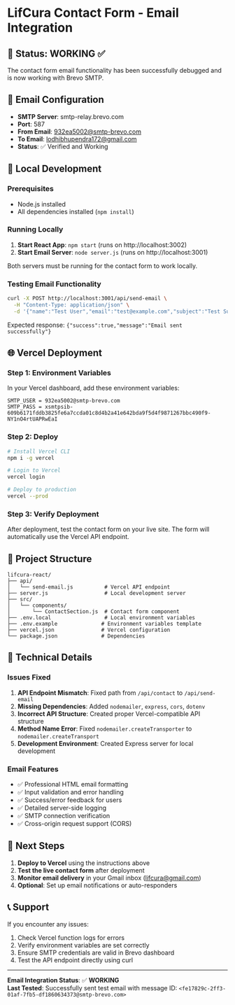 # LifCura Contact Form - Email Integration

## 🎉 Status: WORKING ✅

The contact form email functionality has been successfully debugged and is now working with Brevo SMTP.

## 📧 Email Configuration

- **SMTP Server**: smtp-relay.brevo.com
- **Port**: 587
- **From Email**: 932ea5002@smtp-brevo.com
- **To Email**: lodhibhupendra172@gmail.com
- **Status**: ✅ Verified and Working

## 🚀 Local Development

### Prerequisites
- Node.js installed
- All dependencies installed (`npm install`)

### Running Locally
1. **Start React App**: `npm start` (runs on http://localhost:3002)
2. **Start Email Server**: `node server.js` (runs on http://localhost:3001)

Both servers must be running for the contact form to work locally.

### Testing Email Functionality
```bash
curl -X POST http://localhost:3001/api/send-email \
  -H "Content-Type: application/json" \
  -d '{"name":"Test User","email":"test@example.com","subject":"Test Subject","message":"Test message"}'
```

Expected response: `{"success":true,"message":"Email sent successfully"}`

## 🌐 Vercel Deployment

### Step 1: Environment Variables
In your Vercel dashboard, add these environment variables:

```
SMTP_USER = 932ea5002@smtp-brevo.com
SMTP_PASS = xsmtpsib-609b6171fddb3825fe6a7ccda01c8d4b2a41e642bda9f5d4f9871267bbc490f9-NY1nO4rtUAPRwEaI
```

### Step 2: Deploy
```bash
# Install Vercel CLI
npm i -g vercel

# Login to Vercel
vercel login

# Deploy to production
vercel --prod
```

### Step 3: Verify Deployment
After deployment, test the contact form on your live site. The form will automatically use the Vercel API endpoint.

## 📁 Project Structure

```
lifcura-react/
├── api/
│   └── send-email.js          # Vercel API endpoint
├── server.js                  # Local development server
├── src/
│   └── components/
│       └── ContactSection.js  # Contact form component
├── .env.local                 # Local environment variables
├── .env.example              # Environment variables template
├── vercel.json               # Vercel configuration
└── package.json              # Dependencies
```

## 🔧 Technical Details

### Issues Fixed
1. **API Endpoint Mismatch**: Fixed path from `/api/contact` to `/api/send-email`
2. **Missing Dependencies**: Added `nodemailer`, `express`, `cors`, `dotenv`
3. **Incorrect API Structure**: Created proper Vercel-compatible API structure
4. **Method Name Error**: Fixed `nodemailer.createTransporter` to `nodemailer.createTransport`
5. **Development Environment**: Created Express server for local development

### Email Features
- ✅ Professional HTML email formatting
- ✅ Input validation and error handling
- ✅ Success/error feedback for users
- ✅ Detailed server-side logging
- ✅ SMTP connection verification
- ✅ Cross-origin request support (CORS)

## 🎯 Next Steps

1. **Deploy to Vercel** using the instructions above
2. **Test the live contact form** after deployment
3. **Monitor email delivery** in your Gmail inbox (lifcura@gmail.com)
4. **Optional**: Set up email notifications or auto-responders

## 📞 Support

If you encounter any issues:
1. Check Vercel function logs for errors
2. Verify environment variables are set correctly
3. Ensure SMTP credentials are valid in Brevo dashboard
4. Test the API endpoint directly using curl

---

**Email Integration Status**: ✅ **WORKING**  
**Last Tested**: Successfully sent test email with message ID: `<fe17829c-2ff3-01af-7fb5-df1860634373@smtp-brevo.com>`
